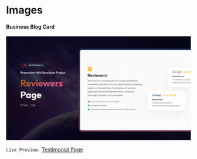 # Images

#### Business Blog Card
![image](./readme-assets/challenge-29-thumbnail.webp)


`Live Preview:` [Testimonial Page](https://azateser.github.io/devChallenges/01.1%20-%20Responsive%20Web%20Developer/03%20-%20Testimonial%20Page/index.html)
